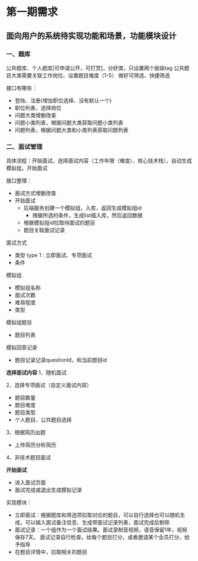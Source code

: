 # 第一期需求
## 面向用户的系统待实现功能和场景，功能模块设计
### 一、题库
公共题库、个人题库[可申请公开，可打赏]，分好类，只设置两个层级tag
公共题目大类需要关联工作岗位、设置题目难度（1-5）
做好可筛选、快捷筛选

接口有哪些：
- 登陆、注册(增加职位选择、没有默认一个)
- 职位列表，选择岗位
- 问题大类增删改查
- 问题小类列表，根据问题大类获取问题小类列表
- 问题列表，根据问题大类和小类列表获取问题列表


### 二、面试管理

具体流程：开始面试，选择面试内容（工作年限（难度）、核心技术栈），自动生成模拟组，开始面试

接口整理：
- 面试方式增删改查
- 开始面试
  - 后端服务创建一个模拟组，入库，返回生成模拟组id
    - 根据所选的条件，生成list插入库，然后返回数据
  - 根据模拟组id拉取待面试的题目
  - 题目关联面试记录

面试方式
- 类型 type 1 : 立即面试、专项面试
- 条件

模拟组
- 模拟组名称
- 面试次数
- 难易程度
- 类型

模拟组题目
- 题目列表

模拟回答记录
- 题目记录记录questionId，和当前题目id


**选择面试内容**
1、随机面试

2、选择专项面试（自定义面试内容）
- 题目数量
- 题目难度
- 题目类型
- 个人题目、公共题目选择

3、根据简历出题
- 上传简历分析简历

4、非技术题目面试

**开始面试**
- 进入面试页面
- 面试完成或退出生成模拟记录


实现模块：
- 立即面试：根据题库和筛选项拉取对应的题目，可以自行选择也可以随机生成，可以输入面试备注信息、生成带面试记录列表，面试完成后剔除
- 面试记录：一个组作为一个面试结果。面试录制音视频，语音保留1年，视频保存7天。
面试记录自行检查，给每个题目打分，或者邀请某个会员打分，给予指导
- 在题目详情中，拉取相关的题目